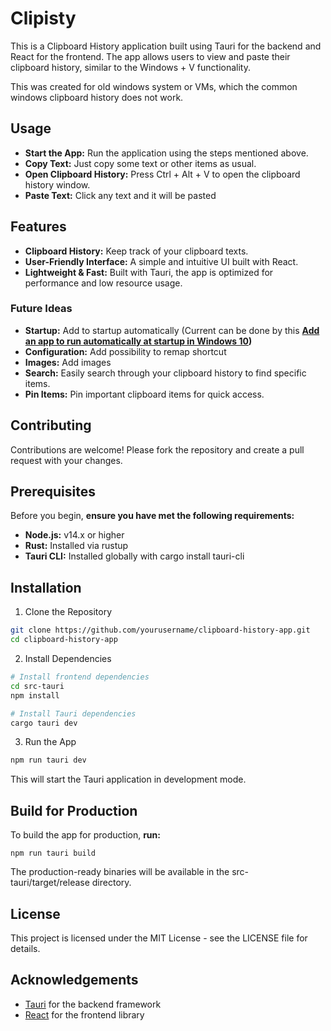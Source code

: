 # Clipisty
This is a Clipboard History application built using Tauri for the backend and React for the frontend. The app allows users to view and paste their clipboard history, similar to the Windows + V functionality.

This was created for old windows system or VMs, which the common windows clipboard history does not work. 


## Usage
- **Start the App:** Run the application using the steps mentioned above.
- **Copy Text:** Just copy some text or other items as usual.
- **Open Clipboard History:** Press Ctrl + Alt + V to open the clipboard history window.
- **Paste Text:** Click any text and it will be pasted

## Features
- **Clipboard History:** Keep track of your clipboard texts.
- **User-Friendly Interface:** A simple and intuitive UI built with React.
- **Lightweight & Fast:** Built with Tauri, the app is optimized for performance and low resource usage.

### Future Ideas
- **Startup:** Add to startup automatically (Current can be done by this **[Add an app to run automatically at startup in Windows 10](https://support.microsoft.com/en-us/windows/add-an-app-to-run-automatically-at-startup-in-windows-10-150da165-dcd9-7230-517b-cf3c295d89dd))**
- **Configuration:** Add possibility to remap shortcut
- **Images:** Add images
- **Search:** Easily search through your clipboard history to find specific items.
- **Pin Items:** Pin important clipboard items for quick access.

## Contributing
Contributions are welcome! Please fork the repository and create a pull request with your changes.

## Prerequisites
Before you begin, **ensure you have met the following requirements:**

- **Node.js:** v14.x or higher
- **Rust:** Installed via rustup
- **Tauri CLI:** Installed globally with cargo install tauri-cli

## Installation
1. Clone the Repository

```bash
git clone https://github.com/yourusername/clipboard-history-app.git
cd clipboard-history-app
```

2. Install Dependencies

```bash
# Install frontend dependencies
cd src-tauri
npm install

# Install Tauri dependencies
cargo tauri dev
```
3. Run the App

```bash
npm run tauri dev
```
This will start the Tauri application in development mode.



## Build for Production
To build the app for production, **run:**

```
npm run tauri build
```
The production-ready binaries will be available in the src-tauri/target/release directory.

## License
This project is licensed under the MIT License - see the LICENSE file for details.

## Acknowledgements
- [Tauri](https://tauri.app/) for the backend framework
- [React](https://react.dev/) for the frontend library